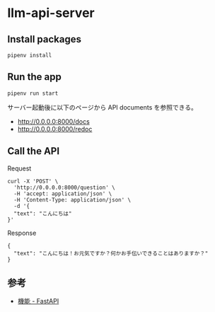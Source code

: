 # llm-api-server

## Install packages

```shell
pipenv install
```

## Run the app

```shell
pipenv run start
```

サーバー起動後に以下のページから API documents を参照できる。

- http://0.0.0.0:8000/docs
- http://0.0.0.0:8000/redoc

## Call the API

Request

```shell
curl -X 'POST' \
  'http://0.0.0.0:8000/question' \
  -H 'accept: application/json' \
  -H 'Content-Type: application/json' \
  -d '{
  "text": "こんにちは"
}'
```

Response

```shell
{
  "text": "こんにちは！お元気ですか？何かお手伝いできることはありますか？"
}
```

## 参考

- [機能 - FastAPI](https://fastapi.tiangolo.com/ja/features/)